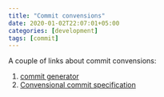 ```yaml
---
title: "Commit convensions"
date: 2020-01-02T22:07:01+05:00
categories: [development]
tags: [commit]
---
```

A couple of links about commit convensions:
1. [commit generator](https://commitlint.io/)
2. [Convensional commit specification](https://www.conventionalcommits.org/en/v1.0.0/)
